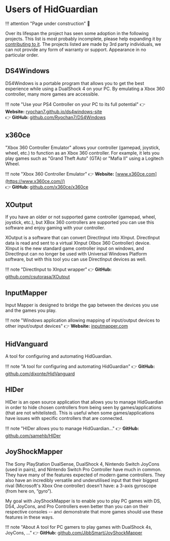 # Users of HidGuardian

!!! attention "Page under construction"
    🚧

Over its lifespan the project has seen some adoption in the following projects. This list is most probably incomplete, please help expanding it by [contributing to it](https://github.com/ViGEm/ViGEm.github.io). The projects listed are made by 3rd party individuals, we can not provide any form of warranty or support. Appearance in no particular order.

## DS4Windows

DS4Windows is a portable program that allows you to get the best experience while using a DualShock 4 on your PC. By emulating a Xbox 360 controller, many more games are accessible.

!!! note "Use your PS4 Controller on your PC to its full potential"
    👉 **Website:** [ryochan7.github.io/ds4windows-site](https://ryochan7.github.io/ds4windows-site/)  
    👉 **GitHub:** [github.com/Ryochan7/DS4Windows](https://github.com/Ryochan7/DS4Windows/)

## x360ce

"Xbox 360 Controller Emulator" allows your controller (gamepad, joystick, wheel, etc.) to function as an Xbox 360 controller. For example, it lets you play games such as "Grand Theft Auto" (GTA) or "Mafia II" using a Logitech Wheel.

!!! note "Xbox 360 Controller Emulator"
    👉 **Website:** [www.x360ce.com](https://www.x360ce.com//)  
    👉 **GitHub:** [github.com/x360ce/x360ce](https://github.com/x360ce/x360ce)

## XOutput

If you have an older or not supported game controller (gamepad, wheel, joystick, etc.), but XBox 360 controllers are supported you can use this software and enjoy gaming with your controller.

XOutput is a software that can convert DirectInput into XInput. DirectInput data is read and sent to a virtual XInput (Xbox 360 Controller) device. XInput is the new standard game controller input on windows, and DirectInput can no longer be used with Universal Windows Platform software, but with this tool you can use DirectInput devices as well.

!!! note "DirectInput to XInput wrapper"
    👉 **GitHub:** [github.com/csutorasa/XOutput](https://github.com/csutorasa/XOutput)

## InputMapper

Input Mapper is designed to bridge the gap between the devices you use and the games you play.

!!! note "Windows application allowing mapping of input/output devices to other input/output devices"
    👉 **Website:** [inputmapper.com](https://inputmapper.com/)

## HidVanguard

A tool for configuring and automating HidGuardian.

!!! note "A tool for configuring and automating HidGuardian"
    👉 **GitHub:** [github.com/dixonte/HidVanguard](https://github.com/dixonte/HidVanguard)

## HIDer

HIDer is an open source application that allows you to manage HidGuardian in order to hide chosen controllers from being seen by games/applications (that are not whitelisted). This is useful when some games/applications have issues with specific controllers that are connected.

!!! note "HIDer allows you to manage HidGuardian..."
    👉 **GitHub:** [github.com/samehb/HIDer](https://github.com/samehb/HIDer)

## JoyShockMapper

The Sony PlayStation DualSense, DualShock 4, Nintendo Switch JoyCons (used in pairs), and Nintendo Switch Pro Controller have much in common. They have many of the features expected of modern game controllers. They also have an incredibly versatile and underutilised input that their biggest rival (Microsoft's Xbox One controller) doesn't have: a 3-axis gyroscope (from here on, “gyro”).

My goal with JoyShockMapper is to enable you to play PC games with DS, DS4, JoyCons, and Pro Controllers even better than you can on their respective consoles -- and demonstrate that more games should use these features in these ways.

!!! note "About
A tool for PC gamers to play games with DualShock 4s, JoyCons, ..."
    👉 **GitHub:** [github.com/JibbSmart/JoyShockMapper](https://github.com/JibbSmart/JoyShockMapper)
